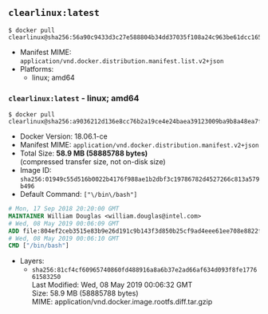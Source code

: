 ## `clearlinux:latest`

```console
$ docker pull clearlinux@sha256:56a90c9433d3c27e588804b34dd37035f108a24c963be61dcc165bf5b21c6406
```

-	Manifest MIME: `application/vnd.docker.distribution.manifest.list.v2+json`
-	Platforms:
	-	linux; amd64

### `clearlinux:latest` - linux; amd64

```console
$ docker pull clearlinux@sha256:a9036212d136e8cc76b2a19ce4e24baea39123009ba9b8a48ea7f11fcb6e77a4
```

-	Docker Version: 18.06.1-ce
-	Manifest MIME: `application/vnd.docker.distribution.manifest.v2+json`
-	Total Size: **58.9 MB (58885788 bytes)**  
	(compressed transfer size, not on-disk size)
-	Image ID: `sha256:01949c55d516b0022b4176f988ae1b2dbf3c19786782d4527266c813a579b496`
-	Default Command: `["\/bin\/bash"]`

```dockerfile
# Mon, 17 Sep 2018 20:20:00 GMT
MAINTAINER William Douglas <william.douglas@intel.com>
# Wed, 08 May 2019 00:06:09 GMT
ADD file:804ef2ceb3515e83b9e26d191c9b143f3d850b25cf9ad4eee61ee708e8822f93 in / 
# Wed, 08 May 2019 00:06:10 GMT
CMD ["/bin/bash"]
```

-	Layers:
	-	`sha256:81cf4cf60965740860fd488916a8a6b37e2ad66af634d093f8fe177661583250`  
		Last Modified: Wed, 08 May 2019 00:06:32 GMT  
		Size: 58.9 MB (58885788 bytes)  
		MIME: application/vnd.docker.image.rootfs.diff.tar.gzip
